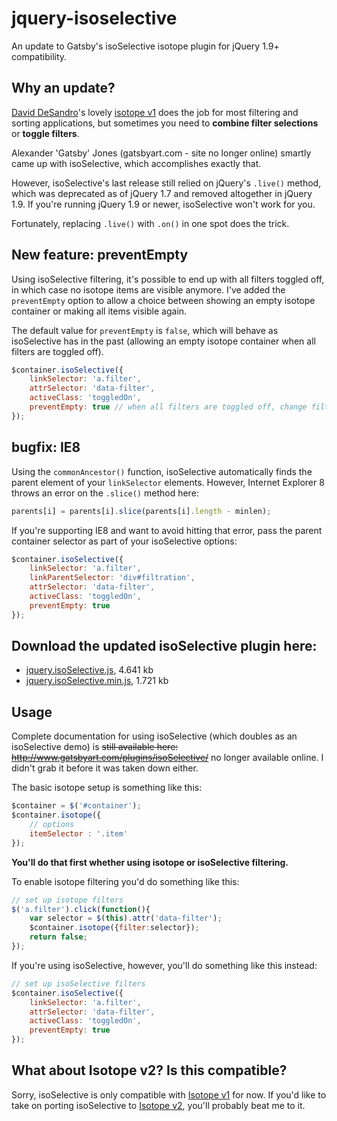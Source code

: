 jquery-isoselective
===================

An update to Gatsby's isoSelective isotope plugin for jQuery 1.9+ compatibility.


Why an update?
--------------

[David DeSandro](http://desandro.com)'s lovely [isotope v1](http://isotope.metafizzy.co/v1/) does the job for most filtering and sorting applications, but sometimes you need to **combine filter selections** or **toggle filters**.

Alexander 'Gatsby' Jones (gatsbyart.com - site no longer online) smartly came up with isoSelective, which accomplishes exactly that.

However, isoSelective's last release still relied on jQuery's `.live()` method, which was deprecated as of jQuery 1.7 and removed altogether in jQuery 1.9. If you're running jQuery 1.9 or newer, isoSelective won't work for you.

Fortunately, replacing `.live()` with `.on()` in one spot does the trick.


New feature: preventEmpty
-------------------------

Using isoSelective filtering, it's possible to end up with all filters toggled off, in which case no isotope items are visible anymore. I've added the `preventEmpty` option to allow a choice between showing an empty isotope container or making all items visible again.

The default value for `preventEmpty` is `false`, which will behave as isoSelective has in the past (allowing an empty isotope container when all filters are toggled off).

```javascript
$container.isoSelective({
    linkSelector: 'a.filter',
    attrSelector: 'data-filter',
    activeClass: 'toggledOn',
    preventEmpty: true // when all filters are toggled off, change filter to "*" and show all items
});
```

bugfix: IE8
-----------

Using the `commonAncestor()` function, isoSelective automatically finds the parent element of your `linkSelector` elements. However, Internet Explorer 8 throws an error on the `.slice()` method here:

```javascript
parents[i] = parents[i].slice(parents[i].length - minlen);
```

If you're supporting IE8 and want to avoid hitting that error, pass the parent container selector as part of your isoSelective options:

```javascript
$container.isoSelective({
    linkSelector: 'a.filter',
    linkParentSelector: 'div#filtration',
    attrSelector: 'data-filter',
    activeClass: 'toggledOn',
    preventEmpty: true
});
```


Download the updated isoSelective plugin here:
----------------------------------------------
* [jquery.isoSelective.js](https://raw.github.com/simmerdesign/jquery-isoselective/master/jquery.isoSelective.js), 4.641 kb
* [jquery.isoSelective.min.js](https://raw.github.com/simmerdesign/jquery-isoselective/master/jquery.isoSelective.min.js), 1.721 kb


Usage
-----

Complete documentation for using isoSelective (which doubles as an isoSelective demo) is ~~still available here: http://www.gatsbyart.com/plugins/isoSelective/~~ no longer available online. I didn't grab it before it was taken down either.

The basic isotope setup is something like this:
```javascript
$container = $('#container');
$container.isotope({
    // options
    itemSelector : '.item'
});
```
    
**You'll do that first whether using isotope or isoSelective filtering.**
    
To enable isotope filtering you'd do something like this:
```javascript
// set up isotope filters
$('a.filter').click(function(){
    var selector = $(this).attr('data-filter');
    $container.isotope({filter:selector});
    return false;
});
```
    
If you're using isoSelective, however, you'll do something like this instead:
```javascript
// set up isoSelective filters
$container.isoSelective({
    linkSelector: 'a.filter',
    attrSelector: 'data-filter',
    activeClass: 'toggledOn',
    preventEmpty: true
});
```


What about Isotope v2? Is this compatible?
------------------------------------------

Sorry, isoSelective is only compatible with [Isotope v1](http://isotope.metafizzy.co/v1/) for now. If you'd like to take on porting isoSelective to [Isotope v2](http://isotope.metafizzy.co/), you'll probably beat me to it.
